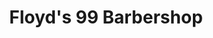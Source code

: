 ---
title: "Floyd's 99 Barbershop"
url: /aurora/floyds-99-barbershop-east-smoky-hill-road/
shop: hairdresser
---